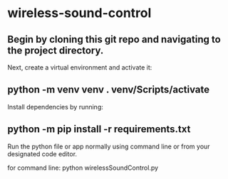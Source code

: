# wireless-sound-control

Begin by cloning this git repo and navigating to the project directory.
--------------------------------------
Next, create a virtual environment and activate it:

python -m venv venv
. venv/Scripts/activate
--------------------------------------

Install dependencies by running:

python -m pip install -r requirements.txt
-------------------------------------

Run the python file or app normally using command line or from your designated code editor.

for command line:
python wirelessSoundControl.py


